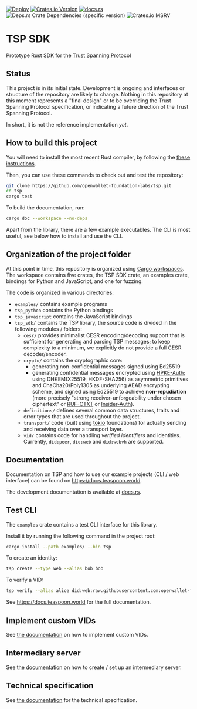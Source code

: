 [![Deploy](https://github.com/openwallet-foundation-labs/tsp/actions/workflows/deploy.yml/badge.svg)](https://github.com/openwallet-foundation-labs/tsp/actions/workflows/deploy.yml)
[![Crates.io Version](https://img.shields.io/crates/v/tsp_sdk)](https://crates.io/crates/tsp_sdk)
[![docs.rs](https://img.shields.io/docsrs/tsp_sdk?label=docs.rs)](https://docs.rs/tsp_sdk/latest/tsp_sdk/)
![Deps.rs Crate Dependencies (specific version)](https://img.shields.io/deps-rs/tsp_sdk/latest)
![Crates.io MSRV](https://img.shields.io/crates/msrv/tsp_sdk)

# TSP SDK

Prototype Rust SDK for the [Trust Spanning Protocol](https://trustoverip.github.io/tswg-tsp-specification/)

## Status

This project is in its initial state. Development is ongoing and interfaces or
structure of the repository are likely to change. Nothing in this repository at
this moment represents a "final design" or to be overriding the Trust Spanning Protocol specification, or indicating a
future direction of the Trust Spanning Protocol.

In short, it is not the reference implementation _yet_.

## How to build this project

You will need to install the most recent Rust compiler, by following the
[these instructions](https://www.rust-lang.org/tools/install).

Then, you can use these commands to check out and test the repository:

```sh
git clone https://github.com/openwallet-foundation-labs/tsp.git
cd tsp
cargo test
```

To build the documentation, run:

```sh
cargo doc --workspace --no-deps
```

Apart from the library, there are a few example executables.
The CLI is most useful, see below how to install and use the CLI.

## Organization of the project folder

At this point in time, this repository is organized
using [Cargo workspaces](https://doc.rust-lang.org/book/ch14-03-cargo-workspaces.html).
The workspace contains five crates, the TSP SDK crate, an examples crate, bindings for Python and JavaScript, and one
for fuzzing.

The code is organized in various directories:

- `examples/` contains example programs
- `tsp_python` contains the Python bindings
- `tsp_javascript` contains the JavaScript bindings
- `tsp_sdk/` contains the TSP library, the source code is divided in the following modules / folders:
  - `cesr/` provides minimalist CESR encoding/decoding support that is sufficient for generating and parsing TSP
    messages; to keep complexity to a minimum, we explicitly do not provide a full CESR decoder/encoder.
  - `crypto/` contains the cryptographic core:
    - generating non-confidential messages signed using Ed25519
    - generating confidential messages encrypted using [HPKE-Auth](https://datatracker.ietf.org/doc/rfc9180/); using
      DHKEM(X25519, HKDF-SHA256) as asymmetric primitives and ChaCha20/Poly1305 as underlying AEAD encrypting scheme,
      and signed using Ed25519 to achieve **non-repudiation** (more precisely "strong receiver-unforgeability under
      chosen ciphertext" or [RUF-CTXT](https://eprint.iacr.org/2001/079)
      or [Insider-Auth](https://eprint.iacr.org/2020/1499.pdf)).
  - `definitions/` defines several common data structures, traits and error types that are used throughout the project.
  - `transport/` code (built using [tokio](https://tokio.rs/) foundations) for actually sending and receiving data over
    a transport layer.
  - `vid/` contains code for handling _verified identifiers_ and identities. Currently, `did:peer`, `did:web` and `did:webvh` are
    supported.

## Documentation

Documentation on TSP and how to use our example projects (CLI / web interface)
can be found on <https://docs.teaspoon.world>.

The development documentation is available at [docs.rs](https://docs.rs/tsp_sdk/).

## Test CLI

The `examples` crate contains a test CLI interface for this library.

Install it by running the following command in the project root:

```sh
cargo install --path examples/ --bin tsp
```

To create an identity:

```sh
tsp create --type web --alias bob bob
```

To verify a VID:

```sh
tsp verify --alias alice did:web:raw.githubusercontent.com:openwallet-foundation-labs:tsp:main:examples:test:alice
```

See <https://docs.teaspoon.world> for the full documentation.

## Implement custom VIDs

See [the documentation](https://docs.teaspoon.world/custom-vids.html) on how to implement custom
VIDs.

## Intermediary server

See [the documentation](https://docs.teaspoon.world/intermediary.html) on how to create / set up an
intermediary server.

## Technical specification

See [the documentation](https://docs.teaspoon.world/TSP-technical-specification.html) for the
technical specification.
